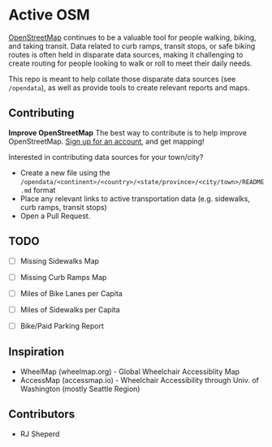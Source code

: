# Active OSM

[OpenStreetMap](https://openstreetmap) continues to be a valuable tool for people walking, biking, and taking transit. Data related to curb ramps, transit stops, or safe biking routes is often held in disparate data sources, making it challenging to create routing for people looking to walk or roll to meet their daily needs.

This repo is meant to help collate those disparate data sources (see `/opendata`), as well as provide tools to create relevant reports and maps.

## Contributing
**Improve OpenStreetMap**
The best way to contribute is to help improve OpenStreetMap. [Sign up for an account](https://www.openstreetmap.org/user/new), and get mapping!

Interested in contributing data sources for your town/city?
* Create a new file using the `/opendata/<continent>/<country>/<state/province>/<city/town>/README.md` format
* Place any relevant links to active transportation data (e.g. sidewalks, curb ramps, transit stops)
* Open a Pull Request.

## TODO
- [ ] Missing Sidewalks Map
- [ ] Missing Curb Ramps Map
- [ ] Miles of Bike Lanes per Capita
- [ ] Miles of Sidewalks per Capita
- [ ] Bike/Paid Parking Report


## Inspiration
* WheelMap (wheelmap.org) - Global Wheelchair Accessiblity Map
* AccessMap (accessmap.io) - Wheelchair Accessibility through Univ. of Washington (mostly Seattle Region)

## Contributors
* RJ Sheperd
